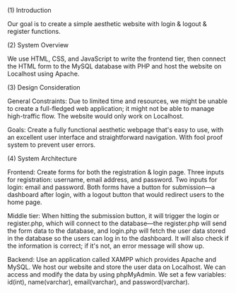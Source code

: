 (1) Introduction

Our goal is to create a simple aesthetic website with login & logout & register functions.

(2) System Overview

We use HTML, CSS, and JavaScript to write the frontend tier, then connect the HTML form to the MySQL database with PHP and host the website on Localhost using Apache.

(3) Design Consideration

General Constraints: Due to limited time and resources, we might be unable to create a full-fledged web application; it might not be able to manage high-traffic flow.  The website would only work on Localhost.

Goals: Create a fully functional aesthetic webpage that's easy to use, with an excellent user interface and straightforward navigation. With fool proof system to prevent user errors.

(4) System Architecture

Frontend: Create forms for both the registration & login page. Three inputs for registration: username, email address, and password. Two inputs for login: email and password. Both forms have a button for submission—a dashboard after login, with a logout button that would redirect users to the home page.

Middle tier: When hitting the submission button, it will trigger the login or register.php, which will connect to the database—the register.php will send the form data to the database, and login.php will fetch the user data stored in the database so the users can log in to the dashboard. It will also check if the information is correct; if it's not, an error message will show up.

Backend: Use an application called XAMPP which provides Apache and MySQL. We host our website and store the user data on Localhost. We can access and modify the data by using phpMyAdmin. We set a few variables: id(int), name(varchar), email(varchar), and password(varchar).
